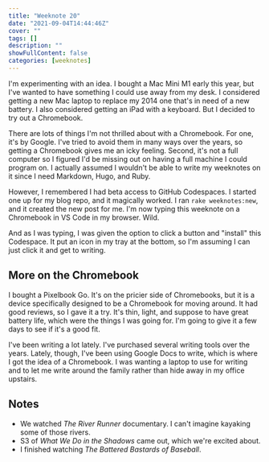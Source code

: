 ```yaml
---
title: "Weeknote 20"
date: "2021-09-04T14:44:46Z"
cover: ""
tags: []
description: ""
showFullContent: false
categories: [weeknotes]
---
```


I'm experimenting with an idea. I bought a Mac Mini M1 early this year, but I've wanted to have something I could use away from my desk. I considered getting a new Mac laptop to replace my 2014 one that's in need of a new battery. I also considered getting an iPad with a keyboard. But I decided to try out a Chromebook.

There are lots of things I'm not thrilled about with a Chromebook. For one, it's by Google. I've tried to avoid them in many ways over the years, so getting a Chromebook gives me an icky feeling. Second, it's not a full computer so I figured I'd be missing out on having a full machine I could program on. I actually assumed I wouldn't be able to write my weeknotes on it since I need Markdown, Hugo, and Ruby.

However, I remembered I had beta access to GitHub Codespaces. I started one up for my blog repo, and it magically worked. I ran `rake weeknotes:new`, and it created the new post for me. I'm now typing this weeknote on a Chromebook in VS Code in my browser. Wild.

And as I was typing, I was given the option to click a button and "install" this Codespace. It put an icon in my tray at the bottom, so I'm assuming I can just click it and get to writing.

## More on the Chromebook

I bought a Pixelbook Go. It's on the pricier side of Chromebooks, but it is a device specifically designed to be a Chromebook for moving around. It had good reviews, so I gave it a try. It's thin, light, and suppose to have great battery life, which were the things I was going for. I'm going to give it a few days to see if it's a good fit.

I've been writing a lot lately. I've purchased several writing tools over the years. Lately, though, I've been using Google Docs to write, which is where I got the idea of a Chromebook. I was wanting a laptop to use for writing and to let me write around the family rather than hide away in my office upstairs.

## Notes

* We watched *The River Runner* documentary. I can't imagine kayaking some of those rivers.
* S3 of *What We Do in the Shadows* came out, which we're excited about.
* I finished watching *The Battered Bastards of Baseball*.
